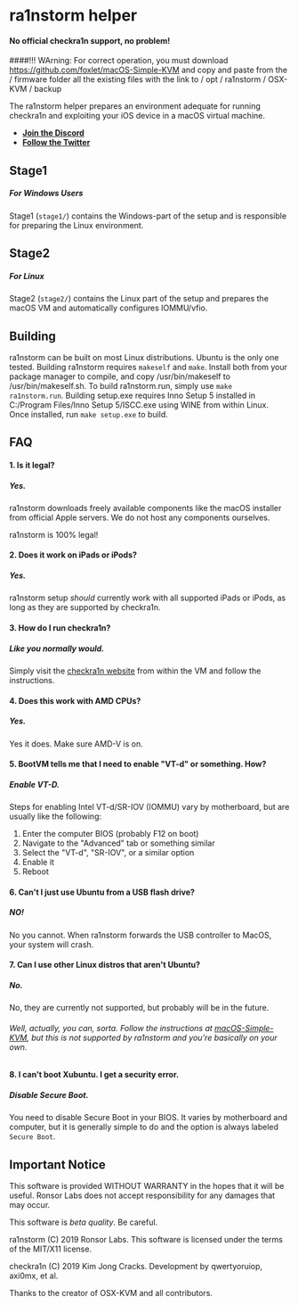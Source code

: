 # ra1nstorm helper
#### No official checkra1n support, no problem!
####!!! WArning: 
For correct operation, you must download https://github.com/foxlet/macOS-Simple-KVM and copy and paste from the / firmware folder all the existing files with the link to / opt / ra1nstorm / OSX-KVM / backup

The ra1nstorm helper prepares an environment adequate for running checkra1n and exploiting your iOS device in a macOS virtual machine.

* **[Join the Discord](https://discord.gg/e9W8cv8)**
* **[Follow the Twitter](https://twitter.com/realra1nstorm)**

## Stage1
##### For Windows Users

Stage1 (`stage1/`) contains the Windows-part of the setup and is responsible
for preparing the Linux environment.

## Stage2
##### For Linux

Stage2 (`stage2/`) contains the Linux part of the setup and prepares the macOS
VM and automatically configures IOMMU/vfio.

## Building
ra1nstorm can be built on most Linux distributions. Ubuntu is the only one tested.
Building ra1nstorm requires ```makeself``` and ```make```. Install both from your package manager to compile, and copy /usr/bin/makeself to /usr/bin/makeself.sh.
To build ra1nstorm.run, simply use ```make ra1nstorm.run```.
Building setup.exe requires Inno Setup 5 installed in C:/Program Files/Inno Setup 5/ISCC.exe using WINE from within Linux. Once installed, run ```make setup.exe``` to build.

## FAQ

#### 1. Is it legal?
##### Yes.
ra1nstorm downloads freely available components like the macOS installer from
official Apple servers. We do not host any components ourselves.

ra1nstorm is 100% legal!

#### 2. Does it work on iPads or iPods?
##### Yes.
ra1nstorm setup *should* currently work with all supported iPads or iPods, as long as they are supported by checkra1n.

#### 3. How do I run checkra1n?
##### Like you normally would.
Simply visit the [checkra1n website](https://checkra.in) from within the VM
and follow the instructions.

#### 4. Does this work with AMD CPUs?
##### Yes.
Yes it does. Make sure AMD-V is on.

#### 5. BootVM tells me that I need to enable "VT-d" or something. How?
##### Enable VT-D.
Steps for enabling Intel VT-d/SR-IOV (IOMMU) vary by motherboard, but are usually like the
following:

1. Enter the computer BIOS (probably F12 on boot)
2. Navigate to the "Advanced" tab or something similar
3. Select the "VT-d", "SR-IOV", or a similar option
4. Enable it
5. Reboot

#### 6. Can't I just use Ubuntu from a USB flash drive?
##### NO!
No you cannot. When ra1nstorm forwards the USB controller to MacOS, your system will crash.

#### 7. Can I use other Linux distros that aren't Ubuntu?
##### No.
No, they are currently not supported, but probably will be in the future.
###### Well, actually, you can, sorta. Follow the instructions at [macOS-Simple-KVM](https://github.com/foxlet/macOS-Simple-KVM), but this is not supported by ra1nstorm and you're basically on your own.

#### 8. I can't boot Xubuntu. I get a security error.
##### Disable Secure Boot.
You need to disable Secure Boot in your BIOS. It varies by motherboard and computer,
but it is generally simple to do and the option is always labeled `Secure Boot`.

## Important Notice

This software is provided WITHOUT WARRANTY in the hopes that it will be useful.
Ronsor Labs does not accept responsibility for any damages that may occur.

This software is *beta quality*. Be careful.

ra1nstorm (C) 2019 Ronsor Labs. This software is licensed under the terms of the
MIT/X11 license.

checkra1n (C) 2019 Kim Jong Cracks. Development by qwertyoruiop, axi0mx, et al.

Thanks to the creator of OSX-KVM and all contributors.


